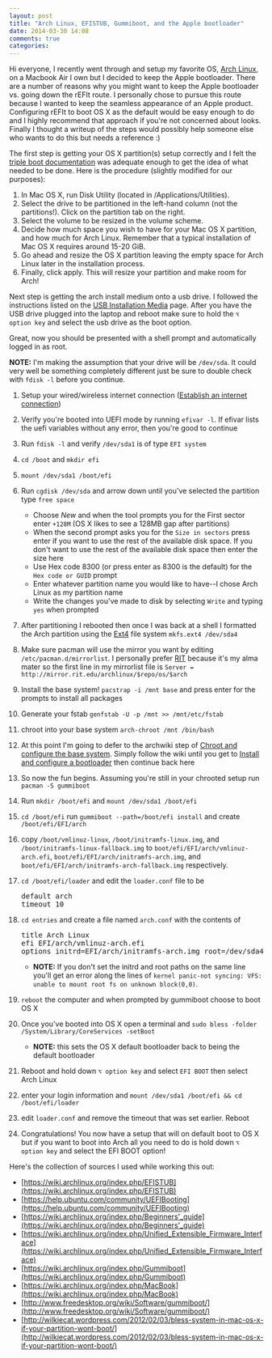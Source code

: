 ```yaml
---
layout: post
title: "Arch Linux, EFISTUB, Gummiboot, and the Apple bootloader"
date: 2014-03-30 14:08
comments: true
categories:
---
```


Hi everyone, I recently went through and setup my favorite OS, [Arch Linux](https://www.archlinux.org/),
on a Macbook Air I own but I decided to keep the Apple bootloader. There are
a number of reasons why you might want to keep the Apple bootloader vs. going
down the rEFIt route. I personally chose to pursue this route because I wanted to
keep the seamless appearance of an Apple product. Configuring rEFIt to boot
OS X as the default would be easy enough to do and I highly recommend that approach
if you're not concerned about looks. Finally I thought a writeup of the steps would possibly
help someone else who wants to do this but needs a reference :)


The first step is getting your OS X partition(s) setup correctly and I felt
the [triple boot documentation](https://wiki.archlinux.org/index.php/MacBook#Mac_OS_X.2C_Windows_XP.2C_and_Arch_Linux_triple_boot)
was adequate enough to get the idea of what needed to be done. Here is the
procedure (slightly modified for our purposes):  

1. In Mac OS X, run Disk Utility (located in /Applications/Utilities).  
2. Select the drive to be partitioned in the left-hand column (not the partitions!). Click on the partition tab on the right.
3. Select the volume to be resized in the volume scheme.  
4. Decide how much space you wish to have for your Mac OS X partition, and how much
   for Arch Linux. Remember that a typical installation of Mac OS X requires around 15-20 GiB.  
5. Go ahead and resize the OS X partition leaving the empty space for Arch Linux later in the installation process.
6. Finally, click apply. This will resize your partition and make room for Arch!  

Next step is getting the arch install medium onto a usb drive. I followed
the instructions listed on the [USB Installation Media](https://wiki.archlinux.org/index.php/USB_Installation_Media)
page. After you have the USB drive plugged into the laptop and reboot make sure to hold the `⌥ option key` and select the usb drive
as the boot option.

Great, now you should be presented with a shell prompt and automatically logged
in as root.  

__NOTE:__ I'm making the assumption that your drive will be `/dev/sda`. It could very well
be something completely different just be sure to double check with `fdisk -l` before you
continue.

1. Setup your wired/wireless internet connection ([Establish an internet connection](https://wiki.archlinux.org/index.php/Beginners'_guide#Establish_an_internet_connection))

2. Verify you're booted into UEFI mode by running `efivar -l`. If efivar lists the uefi variables without any error, then you're good to continue

3. Run `fdisk -l` and verify `/dev/sda1` is of type `EFI system`

4. `cd /boot` and `mkdir efi`

5. `mount /dev/sda1 /boot/efi`

6. Run `cgdisk /dev/sda` and arrow down until you've selected the partition type `free space`
    * Choose _New_ and when the tool prompts you for the First sector enter `+128M` (OS X likes to see a 128MB gap after partitions)
    * When the second prompt asks you for the `Size in sectors` press enter if you want to use the rest of the available disk space.
    If you don't want to use the rest of the available disk space then enter the size here
    * Use Hex code 8300 (or press enter as 8300 is the default) for the `Hex code or GUID` prompt
    * Enter whatever partition name you would like to have--I chose Arch Linux as my partition name
    * Write the changes you've made to disk by selecting `Write` and typing `yes` when prompted

7. After partitioning I rebooted then once I was back at a shell I formatted the Arch partition using the
   [Ext4](https://en.wikipedia.org/wiki/Ext4) file system `mkfs.ext4 /dev/sda4`

8. Make sure pacman will use the mirror you want by editing `/etc/pacman.d/mirrorlist`. I personally prefer [RIT](http://www.rit.edu/)
because it's my alma mater so the first line in my mirrorlist file is `Server = http://mirror.rit.edu/archlinux/$repo/os/$arch`

9. Install the base system! `pacstrap -i /mnt base` and press enter for the prompts
   to install all packages

10. Generate your fstab `genfstab -U -p /mnt >> /mnt/etc/fstab`

11. chroot into your base system `arch-chroot /mnt /bin/bash`

12. At this point I'm going to defer to the archwiki step of
    [Chroot and configure the base system](https://wiki.archlinux.org/index.php/Beginners'_guide#Chroot_and_configure_the_base_system).
    Simply follow the wiki until you get to
    [Install and configure a bootloader](https://wiki.archlinux.org/index.php/Beginners'_guide#Install_and_configure_a_bootloader)
    then continue back here

13. So now the fun begins. Assuming you're still in your chrooted setup run `pacman -S gummiboot`

14. Run `mkdir /boot/efi` and `mount /dev/sda1 /boot/efi`

15. `cd /boot/efi` run `gummiboot --path=/boot/efi install` and create `/boot/efi/EFI/arch`

16. copy `/boot/vmlinuz-linux`, `/boot/initramfs-linux.img`, and `/boot/initramfs-linux-fallback.img` to
    `boot/efi/EFI/arch/vmlinuz-arch.efi`, `boot/efi/EFI/arch/initramfs-arch.img`, and `boot/efi/EFI/arch/initramfs-arch-fallback.img` respectively.

17. `cd /boot/efi/loader` and edit the `loader.conf` file to be
    <pre>
    default arch
    timeout 10
    </pre>

18. `cd entries` and create a file named `arch.conf` with the contents of
    <pre>
    title Arch Linux
    efi EFI/arch/vmlinuz-arch.efi
    options initrd=EFI/arch/initramfs-arch.img root=/dev/sda4 rw
    </pre>
    * __NOTE:__ If you don't set the initrd and root paths on the same line you'll
    get an error along the lines of `kernel panic-not syncing: VFS: unable to mount root fs on
    unknown block(0,0)`.

19. `reboot` the computer and when prompted by gummiboot choose to boot OS X

20. Once you've booted into OS X open a terminal and `sudo bless -folder /System/Library/CoreServices -setBoot`
    * __NOTE:__ this sets the OS X default bootloader back to being the default bootloader

21. Reboot and hold down `⌥ option key` and select `EFI BOOT` then select Arch Linux

22. enter your login information and `mount /dev/sda1 /boot/efi && cd /boot/efi/loader`

23. edit `loader.conf` and remove the timeout that was set earlier. Reboot

24. Congratulations! You now have a setup that will on default boot to OS X but if you
    want to boot into Arch all you need to do is hold down `⌥ option key` and select the EFI BOOT option!  

Here's the collection of sources I used while working this out:

* [https://wiki.archlinux.org/index.php/EFISTUB](https://wiki.archlinux.org/index.php/EFISTUB)
* [https://help.ubuntu.com/community/UEFIBooting](https://help.ubuntu.com/community/UEFIBooting)
* [https://wiki.archlinux.org/index.php/Beginners'_guide](https://wiki.archlinux.org/index.php/Beginners'_guide)
* [https://wiki.archlinux.org/index.php/Unified_Extensible_Firmware_Interface](https://wiki.archlinux.org/index.php/Unified_Extensible_Firmware_Interface)
* [https://wiki.archlinux.org/index.php/Gummiboot](https://wiki.archlinux.org/index.php/Gummiboot)
* [https://wiki.archlinux.org/index.php/MacBook](https://wiki.archlinux.org/index.php/MacBook)
* [http://www.freedesktop.org/wiki/Software/gummiboot/](http://www.freedesktop.org/wiki/Software/gummiboot/)
* [http://wilkiecat.wordpress.com/2012/02/03/bless-system-in-mac-os-x-if-your-partition-wont-boot/](http://wilkiecat.wordpress.com/2012/02/03/bless-system-in-mac-os-x-if-your-partition-wont-boot/)
